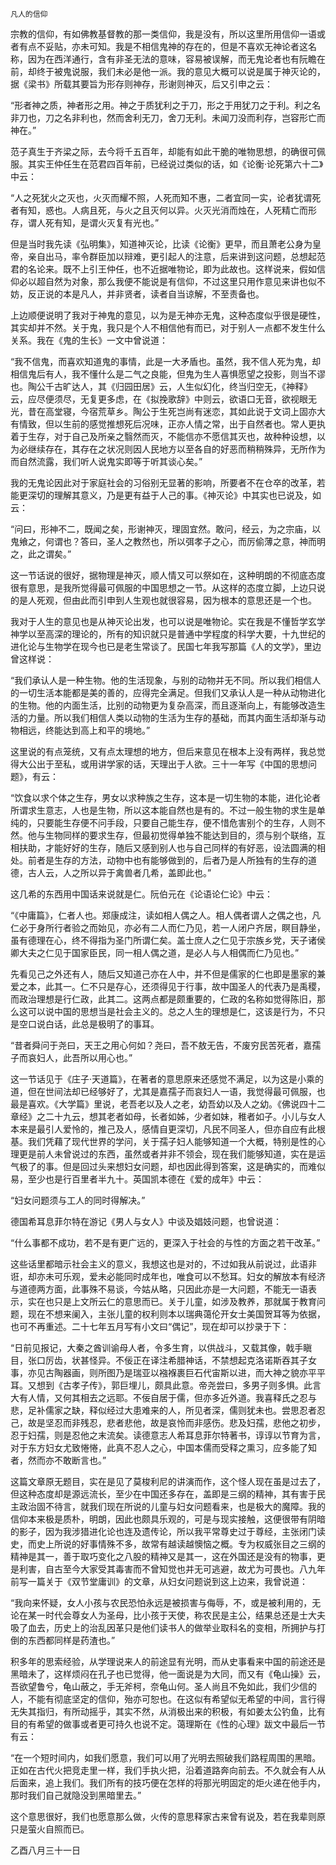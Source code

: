     凡人的信仰 

   宗教的信仰，有如佛教基督教的那一类信仰，我是没有，所以这里所用信仰一语或者有点不妥贴，亦未可知。我是不相信鬼神的存在的，但是不喜欢无神论者这名称，因为在西洋通行，含有非圣无法的意味，容易被误解，而无鬼论者也有阮瞻在前，却终于被鬼说服，我们未必是他一派。我的意见大概可以说是属于神灭论的，据《梁书》所载其要旨为形存则神存，形谢则神灭，后又引申之云：

   “形者神之质，神者形之用。神之于质犹利之于刀，形之于用犹刀之于利。利之名非刀也，刀之名非利也，然而舍利无刀，舍刀无利。未闻刀没而利存，岂容形亡而神在。”

   范子真生于齐梁之际，去今将千五百年，却能有如此干脆的唯物思想，的确很可佩服。其实王仲任生在范君四百年前，已经说过类似的话，如《论衡·论死第六十二》中云：

   “人之死犹火之灭也，火灭而耀不照，人死而知不惠，二者宜同一实，论者犹谓死者有知，惑也。人病且死，与火之且灭何以异。火灭光消而烛在，人死精亡而形存，谓人死有知，是谓火灭复有光也。”

   但是当时我先读《弘明集》，知道神灭论，比读《论衡》更早，而且萧老公身为皇帝，亲自出马，率令群臣加以辩难，更引起人的注意，后来讲到这问题，总想起范君的名论来。既不上引王仲任，也不近据唯物论，即为此故也。这样说来，假如信仰必以超自然为对象，那么我便不能说是有信仰，不过这里只用作意见来讲也似不妨，反正说的本是凡人，并非贤者，读者自当谅解，不至责备也。

   上边顺便说明了我对于神鬼的意见，以为是无神亦无鬼，这种态度似乎很是硬性，其实却并不然。关于鬼，我只是个人不相信他有而已，对于别人一点都不发生什么关系。我在《鬼的生长》一文中曾说道：

   “我不信鬼，而喜欢知道鬼的事情，此是一大矛盾也。虽然，我不信人死为鬼，却相信鬼后有人，我不懂什么是二气之良能，但鬼为生人喜惧愿望之投影，则当不谬也。陶公千古旷达人，其《归园田居》云，人生似幻化，终当归空无，《神释》云，应尽便须尽，无复更多虑，在《拟挽歌辞》中则云，欲语口无音，欲视眼无光，昔在高堂寝，今宿荒草乡。陶公于生死岂尚有迷恋，其如此说于文词上固亦大有情致，但以生前的感觉推想死后况味，正亦人情之常，出于自然者也。常人更执着于生存，对于自己及所亲之翳然而灭，不能信亦不愿信其灭也，故种种设想，以为必继续存在，其存在之状况则因人民地方以至各自的好恶而稍稍殊异，无所作为而自然流露，我们听人说鬼实即等于听其谈心矣。”

   我的无鬼论因此对于家庭社会的习俗别无显著的影响，所要者不在仓卒的改革，若能更深切的理解其意义，乃是更有益于人己的事。《神灭论》中其实也已说及，如云：

   “问曰，形神不二，既闻之矣，形谢神灭，理固宜然。敢问，经云，为之宗庙，以鬼飨之，何谓也？答曰，圣人之教然也，所以弭孝子之心，而厉偷薄之意，神而明之，此之谓矣。”

   这一节话说的很好，据物理是神灭，顺人情又可以祭如在，这种明朗的不彻底态度很有意思，是我所觉得最可佩服的中国思想之一节。从这样的态度立脚，上边只说的是人死观，但由此而引申到人生观也就很容易，因为根本的意思还是一个也。

   我对于人生的意见也是从神灭论出发，也可以说是唯物论。实在我是不懂哲学玄学神学以至高深的理论的，所有的知识就只是普通中学程度的科学大要，十九世纪的进化论与生物学在现今也已是老生常谈了。民国七年我写那篇《人的文学》，里边曾这样说：

   “我们承认人是一种生物。他的生活现象，与别的动物并无不同。所以我们相信人的一切生活本能都是美的善的，应得完全满足。但我们又承认人是一种从动物进化的生物。他的内面生活，比别的动物更为复杂高深，而且逐渐向上，有能够改造生活的力量。所以我们相信人类以动物的生活为生存的基础，而其内面生活却渐与动物相远，终能达到高上和平的境地。”

   这里说的有点笼统，又有点太理想的地方，但后来意见在根本上没有两样，我总觉得大公出于至私，或用讲学家的话，天理出于人欲。三十一年写《中国的思想问题》，有云：

   “饮食以求个体之生存，男女以求种族之生存，这本是一切生物的本能，进化论者所谓求生意志，人也是生物，所以这本能自然也是有的。不过一般生物的求生是单纯的，只要能生存便不问手段，只要自己能生存，便不惜危害别个的生存，人则不然。他与生物同样的要求生存，但最初觉得单独不能达到目的，须与别个联络，互相扶助，才能好好的生存，随后又感到别人也与自己同样的有好恶，设法圆满的相处。前者是生存的方法，动物中也有能够做到的，后者乃是人所独有的生存的道德，古人云，人之所以异于禽兽者几希，盖即此也。”

   这几希的东西用中国话来说就是仁。阮伯元在《论语论仁论》中云：

   “《中庸篇》，仁者人也。郑康成注，读如相人偶之人。相人偶者谓人之偶之也，凡仁必于身所行者验之而始见，亦必有二人而仁乃见，若一人闭户齐居，瞑目静坐，虽有德理在心，终不得指为圣门所谓仁矣。盖士庶人之仁见于宗族乡党，天子诸侯卿大夫之仁见于国家臣民，同一相人偶之道，是必人与人相偶而仁乃见也。”

   先看见己之外还有人，随后又知道己亦在人中，并不但是儒家的仁也即是墨家的兼爱之本，此其一。仁不只是存心，还须得见于行事，故中国圣人的代表乃是禹稷，而政治理想是行仁政，此其二。这两点都是颇重要的，仁政的名称如觉得陈旧，那么这可以说中国的思想当是社会主义的。总之人生的理想是仁，这该是行为，不只是空口说白话，此总是极明了的事耳。

   “昔者舜问于尧曰，天王之用心何如？尧曰，吾不敖无告，不废穷民苦死者，嘉孺子而哀妇人，此吾所以用心也。”

   这一节话见于《庄子·天道篇》，在著者的意思原来还感觉不满足，以为这是小乘的道，但在世间法却已经够好了，尤其是嘉孺子而哀妇人一语，我觉得最可佩服，也最是喜欢。《大学篇》里说，老吾老以及人之老，幼吾幼以及人之幼。《佛说四十二章经》之二十九云，想其老者如母，长者如姊，少者如妹，稚者如子。小儿与女人本来是最引人爱怜的，推己及人，感情自更深切，凡民不同圣人，但亦自应有此根基。我们凭藉了现代世界的学问，关于孺子妇人能够知道一个大概，特别是性的心理更是前人未曾说过的东西，虽然或者并非不领会，现在我们能够知道，实在是运气极了的事。但是回过头来想妇女问题，却也因此得到答案，这是确实的，而难似易，至少也是行百里者半九十。英国凯本德在《爱的成年》中云：

   “妇女问题须与工人的同时得解决。”

   德国希耳息菲尔特在游记《男人与女人》中谈及娼妓问题，也曾说道：

   “什么事都不成功，若不是有更广远的，更深入于社会的与性的方面之若干改革。”

   这些话里都暗示社会主义的意义，我想这也是对的，不过如我从前说过，此语非诳，却亦未可乐观，爱未必能同时成年也，唯食可以不愁耳。妇女的解放本有经济与道德两方面，此事殊不易谈，今姑从略，只因此亦是一大问题，不能无一语表示，实在也只是上文所云仁的意思而已。关于儿童，如涉及教养，那就属于教育问题，现在不想来阑入，主张儿童的权利则本以瑞典蔼伦开女士美国贺耳等为依据，也可不再重述。二十七年五月写有小文曰“偶记”，现在却可以抄录于下：

   “日前见报记，大秦之酋训谕母人者，令多生育，以供战斗，又载其像，戟手瞋目，张口厉齿，状甚怪异。不佞正在译注希腊神话，不禁想起克洛诺斯吞其子女事，亦见古陶器画，则所图乃是瑞亚以襁褓裹巨石代宙斯以进，而大神之貌亦平平耳。又想到《古孝子传》，郭巨埋儿，颇具此意。帝尧尝曰，多男子则多惧。此言大有人情，又何其相去之远耶。不佞自居于儒，但亦多近外道。我喜释氏之忍与悲，足补儒家之缺，释似经过大患难来的人，所见者深，儒则犹未也。尝思忍者忍己，故是坚忍而非残忍，悲者悲他，故是哀怜而非感伤。悲及妇孺，悲他之初步，忍于妇孺，则是忍他之末流矣。读德意志人希耳息菲尔特著书，谆谆以节育为言，对于东方妇女尤致惓惓，此真不忍人之心，中国本儒而受释之熏习，应多能了知者，然而亦不敢断言也。”

   这篇文章原无题目，实在是见了莫梭利尼的讲演而作，这个怪人现在虽是过去了，但这种态度却是源远流长，至少在中国还多存在，盖即是三纲的精神，其有害于民主政治固不待言，就我们现在所说的儿童与妇女问题看来，也是极大的魔障。我的信仰本来极是质朴，明朗，因此也颇具乐观的，可是与现实接触，这便很带有阴暗的影子，因为我涉猎进化论也连及遗传论，所以我平常尊史过于尊经，主张闭门读史，而史上所说的好事情殊不多，故常有越读越懊恼之概。专为权威张目之三纲的精神是其一，善于取巧变化之八股的精神又是其一，这在外国还是没有的物事，更是利害，自古至今大家受其毒害而不曾知觉也并无可逃避，故尤为可畏也。八九年前写一篇关于《双节堂庸训》的文章，从妇女问题说到这上边来，我曾说道：

   “我向来怀疑，女人小孩与农民恐怕永远是被损害与侮辱，不，或是被利用的，无论在某一时代会尊女人为圣母，比小孩于天使，称农民是主公，结果总还是士大夫吸了血去，历史上的治乱因革只是他们读书人的做举业取科名的变相，所拥护与打倒的东西都同样是药渣也。”

   积多年的思索经验，从学理说来人的前途显有光明，而从史事看来中国的前途还是黑暗未了，这样烦闷在孔子也已觉得，他一面说是为大同，而又有《龟山操》云，吾欲望鲁兮，龟山蔽之，手无斧柯，奈龟山何。圣人尚且不免如此，我们少信的人，不能有彻底坚定的信仰，殆亦可恕也。在这似有希望似无希望的中间，言行得无失其指归，有所动摇乎，其实不然，从消极出来的积极，有如姜太公钓鱼，比有目的有希望的做事或者更可持久也说不定。蔼理斯在《性的心理》跋文中最后一节有云：

   “在一个短时间内，如我们愿意，我们可以用了光明去照破我们路程周围的黑暗。正如在古代火把竞走里一样，我们手执火把，沿着道路奔向前去。不久就会有人从后面来，追上我们。我们所有的技巧便在怎样的将那光明固定的炬火递在他手内，那时我们自己就隐没到黑暗里去。”

   这个意思很好，我们也愿意那么做，火传的意思释家古来曾有说及，若在我辈则原只是萤火自照而已。

   乙酉八月三十一日

